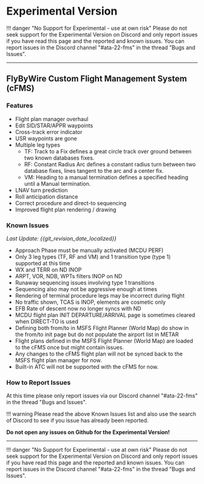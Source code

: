 # Experimental Version

!!! danger "No Support for Experimental - use at own risk"
    Please do not seek support for the Experimental Version on Discord and only report issues if you have read this page and the reported and known issues. You can report issues in the Discord channel "#ata-22-fms" in the thread "Bugs and Issues".

---

## FlyByWire Custom Flight Management System (cFMS)

### Features

- Flight plan manager overhaul
- Edit SID/STAR/APPR waypoints
- Cross-track error indicator
- USR waypoints are gone
- Multiple leg types
    - TF: Track to a Fix defines a great circle track over ground between two known databases fixes.
    - RF: Constant Radius Arc defines a constant radius turn between two database fixes, lines tangent to the arc and a center fix.
    - VM: Heading to a manual termination defines a specified heading until a Manual termination.
- LNAV turn prediction
- Roll anticipation distance
- Correct procedure and direct-to sequencing
- Improved flight plan rendering / drawing

### Known Issues

*Last Update: {{git_revision_date_localized}}*

- Approach Phase must be manually activated (MCDU PERF)
- Only 3 leg types (TF, RF and VM) and 1 transition type (type 1) supported at this time
- WX and TERR on ND INOP
- ARPT, VOR, NDB, WPTs filters INOP on ND
- Runaway sequencing issues involving type 1 transitions
- Sequencing also may not be aggressive enough at times
- Rendering of terminal procedure legs may be incorrect during flight
- No traffic shown, TCAS is INOP, elements are cosmetic only
- EFB Rate of descent now no longer syncs with ND
- MCDU flight plan INIT DEPARTURE/ARRIVAL page is sometimes cleared when DIRECT-TO is used
- Defining both from/to in MSFS Flight Planner (World Map) do show in the from/to init page but do not populate the airport list in METAR
- Flight plans defined in the MSFS Flight Planner (World Map) are loaded to the cFMS once but might contain issues.
- Any changes to the cFMS flight plan will not be synced back to the MSFS flight plan manager for now.
- Built-in ATC will not be supported with the cFMS for now.

### How to Report Issues

At this time please only report issues via our Discord channel "#ata-22-fms" in the thread "Bugs and Issues".

!!! warning
    Please read the above Known Issues list and also use the search of  Discord to see if you issue has already been reported.

**Do not open any issues on Github for the Experimental Version!**

<!--### Download and Install-->

<!--See [Installation Guide](../installation.md#downloads).-->

---

!!! danger "No Support for Experimental - use at own risk"
    Please do not seek support for the Experimental Version on Discord and only report issues if you have read this page and the reported and known issues. You can report issues in the Discord channel "#ata-22-fms" in the thread "Bugs and Issues".
